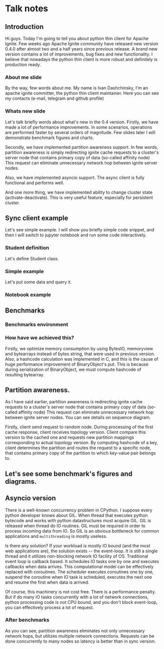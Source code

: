 # Talk notes

## Introduction
Hi guys. Today I'm going to tell you about python thin client for
Apache Ignite. Few weeks ago Apache Ignite community have released new
version 0.4.0 after almost two and a half years since previous release.
A brand new version contains a lot of improvements, bug fixes and new functionality. I believe that nowadays the python thin client is more robust and definitely is production ready.

### About me slide
By the way, few words about me. My name is Ivan Dashchinsky, I'm an apache ignite committer, the python thin client maintainer. Here you can see my contacts (e-mail, telegram and github profile)

### Whats new slide
Let's talk briefly words about what's new in the 0.4 version.
Firstly, we have made a lot of performance improvements. In some scenarios, operations are performed faster by several orders of magnitude. Few slides later I will demonstrate benchmark figures and charts. 

Secondly, we have implemented partition awareness support. In few words, partition awareness is simply redirecting ignite cache requests to a cluster's server node that contains primary copy of data (so-called affinity node) This request can eliminate unnecessary network hop between ignite server nodes.

Also, we have implemented asyncio support. The async client is fully functional and performs well.

And one more thing, we have implemented ability to change cluster state (activate-deactivate). This is very useful feature, especially for persistent cluster.

## Sync client example
Let's see simple example. I will show you briefly simple code snippet, and then I will switch to jupyter notebook and run some code interactively.

### Student definition
Let's define Student class.
### Simple example
Let's put some data and query it.
### Notebook example

## Benchmarks
### Benchmarks environment
### How have we achieved this?
Firstly, we optimize memory consumption by using BytesIO, memoryview and bytearrays instead of bytes string, that were used in previous version.
Also, a hashcode calculation was implemented in C, and this is the cause of huge performance improvement of BinaryObject's put.
This is because during serialization of BinaryObject, we must compute hashcode of resulting bytearray.

## Partition awareness.
As I have said earlier, partition awareness is redirecting ignite cache requests to a cluster's server node 
that contains primary copy of data (so-called affinity node) This request can eliminate unnecessary network
hop between ignite server nodes. You can see details on sequence diagram.

Firstly, client send request to random node.
During processing of the first cache response, client receives topology version.
Client compare this version to the cached one and requests new partition mappings corresponding to actual topology version.
By computing hashcode of a key, client determines the partition and routes the request to a specific node, that contains
primary copy of the partition to which key-value pair belongs to.

## Let's see some benchmark's figures and diagrams.

## Asyncio version
There is a well-known concurrency problem in CPython. I suppose every python developer knows about GIL.
When thread that executes python bytecode and works with python datastructures must acquire GIL. GIL is released
when thread do IO routines. GIL must be required in order to process incoming data from IO. So GIL is an obvious bottleneck 
for common applications and `multithreading` is mostly useless. 

Is there any solution?
If your workload is mostly IO bound (and the most web applications are), the solution exists -- the event-loop.
It is still a single thread and it utilizes non-blocking network IO facility of OS.
Traditional event loop is callback based.  It schedules IO tasks one by one
and executes callbacks when data arrives. This computational model can be effectively replaced with coroutines. 
The scheduler executes coroutines one by one, suspend the coroutine when IO task is scheduled, executes the next one
and resume the first when data is arrived.

Of course, this machinery is not cost free. There is a performance penalty. But if do many IO tasks concurrently with
a lot of network connections, python processing code is not CPU bound, and you don't block event-loop, you can effectively 
process a lot of request.

### After benchmarks
As you can see, partition awareness eliminates not only unnecessary network hops, but utilizes multiple network connections.
Requests can be done concurrently to many nodes so latency is better than in sync version.


